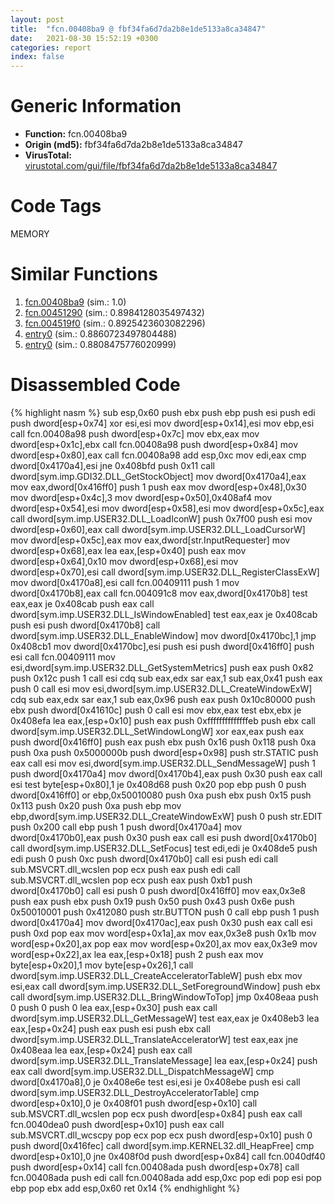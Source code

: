 ```yaml
---
layout: post
title:  "fcn.00408ba9 @ fbf34fa6d7da2b8e1de5133a8ca34847"
date:   2021-08-30 15:52:19 +0300
categories: report
index: false
---
```


# Generic Information
- **Function:** fcn.00408ba9
- **Origin (md5):** fbf34fa6d7da2b8e1de5133a8ca34847
- **VirusTotal:** [virustotal.com/gui/file/fbf34fa6d7da2b8e1de5133a8ca34847][virustotal_ref]

# Code Tags
<span class="tag" id="MEMORY">MEMORY</span>


# Similar Functions

1. [fcn.00408ba9][similar_1_ref] (sim.: 1.0)
2. [fcn.00451290][similar_2_ref] (sim.: 0.8984128035497432)
3. [fcn.004519f0][similar_3_ref] (sim.: 0.8925423603082296)
4. [entry0][similar_4_ref] (sim.: 0.8860723497804488)
5. [entry0][similar_5_ref] (sim.: 0.8808475776020999)


# Disassembled Code

{% highlight nasm %}
sub esp,0x60
push ebx
push ebp
push esi
push edi
push dword[esp+0x74]
xor esi,esi
mov dword[esp+0x14],esi
mov ebp,esi
call fcn.00408a98
push dword[esp+0x7c]
mov ebx,eax
mov dword[esp+0x1c],ebx
call fcn.00408a98
push dword[esp+0x84]
mov dword[esp+0x80],eax
call fcn.00408a98
add esp,0xc
mov edi,eax
cmp dword[0x4170a4],esi
jne 0x408bfd
push 0x11
call dword[sym.imp.GDI32.DLL_GetStockObject]
mov dword[0x4170a4],eax
mov eax,dword[0x416ff0]
push 1
push eax
mov dword[esp+0x48],0x30
mov dword[esp+0x4c],3
mov dword[esp+0x50],0x408af4
mov dword[esp+0x54],esi
mov dword[esp+0x58],esi
mov dword[esp+0x5c],eax
call dword[sym.imp.USER32.DLL_LoadIconW]
push 0x7f00
push esi
mov dword[esp+0x60],eax
call dword[sym.imp.USER32.DLL_LoadCursorW]
mov dword[esp+0x5c],eax
mov eax,dword[str.InputRequester]
mov dword[esp+0x68],eax
lea eax,[esp+0x40]
push eax
mov dword[esp+0x64],0x10
mov dword[esp+0x68],esi
mov dword[esp+0x70],esi
call dword[sym.imp.USER32.DLL_RegisterClassExW]
mov dword[0x4170a8],esi
call fcn.00409111
push 1
mov dword[0x4170b8],eax
call fcn.004091c8
mov eax,dword[0x4170b8]
test eax,eax
je 0x408cab
push eax
call dword[sym.imp.USER32.DLL_IsWindowEnabled]
test eax,eax
je 0x408cab
push esi
push dword[0x4170b8]
call dword[sym.imp.USER32.DLL_EnableWindow]
mov dword[0x4170bc],1
jmp 0x408cb1
mov dword[0x4170bc],esi
push esi
push dword[0x416ff0]
push esi
call fcn.00409111
mov esi,dword[sym.imp.USER32.DLL_GetSystemMetrics]
push eax
push 0x82
push 0x12c
push 1
call esi
cdq
sub eax,edx
sar eax,1
sub eax,0x41
push eax
push 0
call esi
mov esi,dword[sym.imp.USER32.DLL_CreateWindowExW]
cdq
sub eax,edx
sar eax,1
sub eax,0x96
push eax
push 0x10c80000
push ebx
push dword[0x41610c]
push 0
call esi
mov ebx,eax
test ebx,ebx
je 0x408efa
lea eax,[esp+0x10]
push eax
push 0xffffffffffffffeb
push ebx
call dword[sym.imp.USER32.DLL_SetWindowLongW]
xor eax,eax
push eax
push dword[0x416ff0]
push eax
push ebx
push 0x16
push 0x118
push 0xa
push 0xa
push 0x5000000b
push dword[esp+0x98]
push str.STATIC
push eax
call esi
mov esi,dword[sym.imp.USER32.DLL_SendMessageW]
push 1
push dword[0x4170a4]
mov dword[0x4170b4],eax
push 0x30
push eax
call esi
test byte[esp+0x80],1
je 0x408d68
push 0x20
pop ebp
push 0
push dword[0x416ff0]
or ebp,0x50010080
push 0xa
push ebx
push 0x15
push 0x113
push 0x20
push 0xa
push ebp
mov ebp,dword[sym.imp.USER32.DLL_CreateWindowExW]
push 0
push str.EDIT
push 0x200
call ebp
push 1
push dword[0x4170a4]
mov dword[0x4170b0],eax
push 0x30
push eax
call esi
push dword[0x4170b0]
call dword[sym.imp.USER32.DLL_SetFocus]
test edi,edi
je 0x408de5
push edi
push 0
push 0xc
push dword[0x4170b0]
call esi
push edi
call sub.MSVCRT.dll_wcslen
pop ecx
push eax
push edi
call sub.MSVCRT.dll_wcslen
pop ecx
push eax
push 0xb1
push dword[0x4170b0]
call esi
push 0
push dword[0x416ff0]
mov eax,0x3e8
push eax
push ebx
push 0x19
push 0x50
push 0x43
push 0x6e
push 0x50010001
push 0x412080
push str.BUTTON
push 0
call ebp
push 1
push dword[0x4170a4]
mov dword[0x4170ac],eax
push 0x30
push eax
call esi
push 0xd
pop eax
mov word[esp+0x1a],ax
mov eax,0x3e8
push 0x1b
mov word[esp+0x20],ax
pop eax
mov word[esp+0x20],ax
mov eax,0x3e9
mov word[esp+0x22],ax
lea eax,[esp+0x18]
push 2
push eax
mov byte[esp+0x20],1
mov byte[esp+0x26],1
call dword[sym.imp.USER32.DLL_CreateAcceleratorTableW]
push ebx
mov esi,eax
call dword[sym.imp.USER32.DLL_SetForegroundWindow]
push ebx
call dword[sym.imp.USER32.DLL_BringWindowToTop]
jmp 0x408eaa
push 0
push 0
push 0
lea eax,[esp+0x30]
push eax
call dword[sym.imp.USER32.DLL_GetMessageW]
test eax,eax
je 0x408eb3
lea eax,[esp+0x24]
push eax
push esi
push ebx
call dword[sym.imp.USER32.DLL_TranslateAcceleratorW]
test eax,eax
jne 0x408eaa
lea eax,[esp+0x24]
push eax
call dword[sym.imp.USER32.DLL_TranslateMessage]
lea eax,[esp+0x24]
push eax
call dword[sym.imp.USER32.DLL_DispatchMessageW]
cmp dword[0x4170a8],0
je 0x408e6e
test esi,esi
je 0x408ebe
push esi
call dword[sym.imp.USER32.DLL_DestroyAcceleratorTable]
cmp dword[esp+0x10],0
je 0x408f01
push dword[esp+0x10]
call sub.MSVCRT.dll_wcslen
pop ecx
push dword[esp+0x84]
push eax
call fcn.0040dea0
push dword[esp+0x10]
push eax
call sub.MSVCRT.dll_wcscpy
pop ecx
pop ecx
push dword[esp+0x10]
push 0
push dword[0x416fec]
call dword[sym.imp.KERNEL32.dll_HeapFree]
cmp dword[esp+0x10],0
jne 0x408f0d
push dword[esp+0x84]
call fcn.0040df40
push dword[esp+0x14]
call fcn.00408ada
push dword[esp+0x78]
call fcn.00408ada
push edi
call fcn.00408ada
add esp,0xc
pop edi
pop esi
pop ebp
pop ebx
add esp,0x60
ret 0x14
{% endhighlight %}


[similar_1_ref]: /report/fcn.00408ba9@6f11dca39a331a6e158b2810d4d8234f
[similar_2_ref]: /report/fcn.00451290@4fe6510221c33bf023f6abed461fc13f
[similar_3_ref]: /report/fcn.004519f0@4fe6510221c33bf023f6abed461fc13f
[similar_4_ref]: /report/entry0@858dbd4ce0c289ef03f5cd172ced5d27
[similar_5_ref]: /report/entry0@ca0b3b300c37cf83aa8195cdd053964b
[virustotal_ref]: https://www.virustotal.com/gui/file/fbf34fa6d7da2b8e1de5133a8ca34847